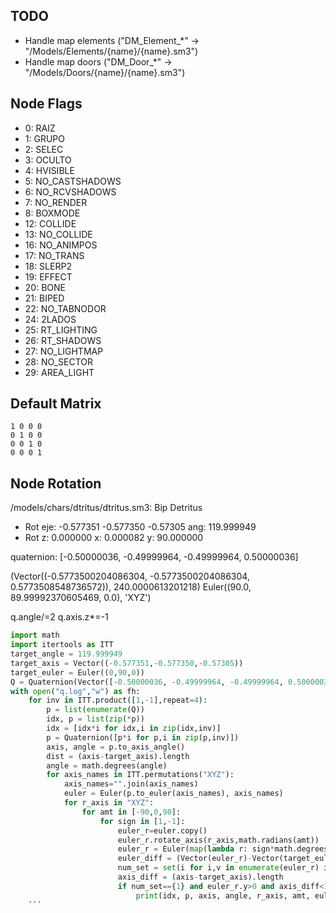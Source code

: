 ## TODO

- Handle map elements ("DM_Element_*" -> "/Models/Elements/{name}/{name}.sm3")
- Handle map doors ("DM_Door_*" -> "/Models/Doors/{name}/{name}.sm3")

## Node Flags

- 0: RAIZ
- 1: GRUPO
- 2: SELEC
- 3: OCULTO
- 4: HVISIBLE
- 5: NO_CASTSHADOWS
- 6: NO_RCVSHADOWS
- 7: NO_RENDER
- 8: BOXMODE
- 12: COLLIDE
- 13: NO_COLLIDE
- 16: NO_ANIMPOS
- 17: NO_TRANS
- 18: SLERP2
- 19: EFFECT
- 20: BONE
- 21: BIPED
- 22: NO_TABNODOR
- 24: 2LADOS
- 25: RT_LIGHTING
- 26: RT_SHADOWS
- 27: NO_LIGHTMAP
- 28: NO_SECTOR
- 29: AREA_LIGHT

## Default Matrix

```
1 0 0 0
0 1 0 0
0 0 1 0
0 0 0 1
```

## Node Rotation

/models/chars/dtritus/dtritus.sm3: Bip Detritus

- Rot eje: -0.577351 -0.577350 -0.57305 ang: 119.999949
- Rot z: 0.000000 x: 0.000082 y: 90.000000

quaternion: [-0.50000036, -0.49999964, -0.49999964, 0.50000036]

(Vector((-0.5773500204086304, -0.5773500204086304, 0.5773508548736572)), 240.0000613201218)
Euler((90.0, 89.99992370605469, 0.0), 'XYZ')

q.angle/=2
q.axis.z*=-1

```python
import math
import itertools as ITT
target_angle = 119.999949
target_axis = Vector((-0.577351,-0.577350,-0.57305))
target_euler = Euler((0,90,0))
Q = Quaternion(Vector([-0.50000036, -0.49999964, -0.49999964, 0.50000036]).wxyz)
with open("q.log","w") as fh:
    for inv in ITT.product([1,-1],repeat=4):
        p = list(enumerate(Q))
        idx, p = list(zip(*p))
        idx = [idx*i for idx,i in zip(idx,inv)]
        p = Quaternion([p*i for p,i in zip(p,inv)])
        axis, angle = p.to_axis_angle()
        dist = (axis-target_axis).length
        angle = math.degrees(angle)
        for axis_names in ITT.permutations("XYZ"):
            axis_names="".join(axis_names)
            euler = Euler(p.to_euler(axis_names), axis_names)
            for r_axis in "XYZ":
                for amt in [-90,0,90]:
                    for sign in [1,-1]:
                        euler_r=euler.copy()
                        euler_r.rotate_axis(r_axis,math.radians(amt))
                        euler_r = Euler(map(lambda r: sign*math.degrees(r),euler_r))
                        euler_diff = (Vector(euler_r)-Vector(target_euler)).length
                        num_set = set(i for i,v in enumerate(euler_r) if abs(v)>0.01)
                        axis_diff = (axis-target_axis).length
                        if num_set=={1} and euler_r.y>0 and axis_diff<1:
                            print(idx, p, axis, angle, r_axis, amt, euler_r, euler_diff, axis_diff, file=fh)
    ```